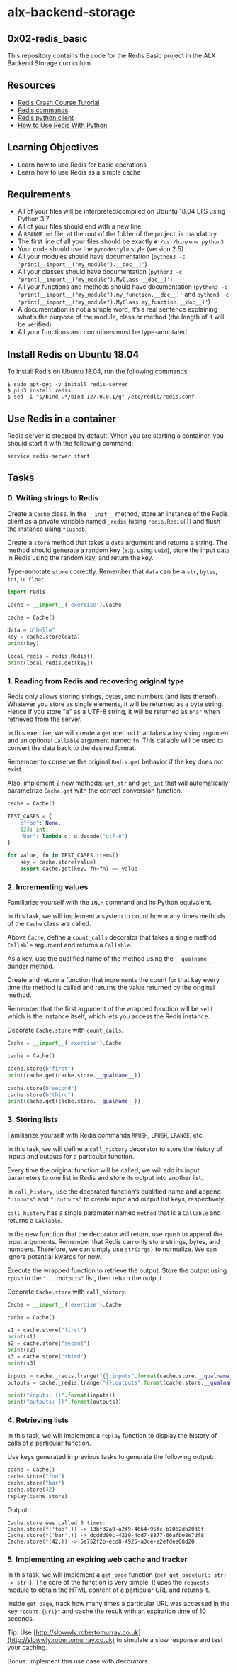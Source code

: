 # alx-backend-storage

## 0x02-redis_basic

This repository contains the code for the Redis Basic project in the ALX Backend Storage curriculum.

## Resources

- [Redis Crash Course Tutorial](https://www.youtube.com/watch?v=Hbt56gFj998)
- [Redis commands](https://redis.io/commands)
- [Redis python client](https://redis-py.readthedocs.io/en/stable/)
- [How to Use Redis With Python](https://realpython.com/python-redis/)

## Learning Objectives

- Learn how to use Redis for basic operations
- Learn how to use Redis as a simple cache

## Requirements

- All of your files will be interpreted/compiled on Ubuntu 18.04 LTS using Python 3.7
- All of your files should end with a new line
- A `README.md` file, at the root of the folder of the project, is mandatory
- The first line of all your files should be exactly `#!/usr/bin/env python3`
- Your code should use the `pycodestyle` style (version 2.5)
- All your modules should have documentation (`python3 -c 'print(__import__("my_module").__doc__)'`)
- All your classes should have documentation (`python3 -c 'print(__import__("my_module").MyClass.__doc__)'`)
- All your functions and methods should have documentation (`python3 -c 'print(__import__("my_module").my_function.__doc__)'` and `python3 -c 'print(__import__("my_module").MyClass.my_function.__doc__)'`)
- A documentation is not a simple word, it’s a real sentence explaining what’s the purpose of the module, class or method (the length of it will be verified)
- All your functions and coroutines must be type-annotated.

## Install Redis on Ubuntu 18.04

To install Redis on Ubuntu 18.04, run the following commands:

```
$ sudo apt-get -y install redis-server
$ pip3 install redis
$ sed -i "s/bind .*/bind 127.0.0.1/g" /etc/redis/redis.conf
```

## Use Redis in a container

Redis server is stopped by default. When you are starting a container, you should start it with the following command:

```
service redis-server start
```

## Tasks

### 0. Writing strings to Redis

Create a `Cache` class. In the `__init__` method, store an instance of the Redis client as a private variable named `_redis` (using `redis.Redis()`) and flush the instance using `flushdb`.

Create a `store` method that takes a `data` argument and returns a string. The method should generate a random key (e.g. using `uuid`), store the input data in Redis using the random key, and return the key.

Type-annotate `store` correctly. Remember that `data` can be a `str`, `bytes`, `int`, or `float`.

```python
import redis

Cache = __import__('exercise').Cache

cache = Cache()

data = b"hello"
key = cache.store(data)
print(key)

local_redis = redis.Redis()
print(local_redis.get(key))
```

### 1. Reading from Redis and recovering original type

Redis only allows storing strings, bytes, and numbers (and lists thereof). Whatever you store as single elements, it will be returned as a byte string. Hence if you store "a" as a UTF-8 string, it will be returned as `b"a"` when retrieved from the server.

In this exercise, we will create a `get` method that takes a `key` string argument and an optional `Callable` argument named `fn`. This callable will be used to convert the data back to the desired format.

Remember to conserve the original `Redis.get` behavior if the key does not exist.

Also, implement 2 new methods: `get_str` and `get_int` that will automatically parametrize `Cache.get` with the correct conversion function.

```python
cache = Cache()

TEST_CASES = {
    b"foo": None,
    123: int,
    "bar": lambda d: d.decode("utf-8")
}

for value, fn in TEST_CASES.items():
    key = cache.store(value)
    assert cache.get(key, fn=fn) == value
```

### 2. Incrementing values

Familiarize yourself with the `INCR` command and its Python equivalent.

In this task, we will implement a system to count how many times methods of the `Cache` class are called.

Above `Cache`, define a `count_calls` decorator that takes a single method `Callable` argument and returns a `Callable`.

As a key, use the qualified name of the method using the `__qualname__` dunder method.

Create and return a function that increments the count for that key every time the method is called and returns the value returned by the original method.

Remember that the first argument of the wrapped function will be `self` which is the instance itself, which lets you access the Redis instance.

Decorate `Cache.store` with `count_calls`.

```python
Cache = __import__('exercise').Cache

cache = Cache()

cache.store(b"first")
print(cache.get(cache.store.__qualname__))

cache.store(b"second")
cache.store(b"third")
print(cache.get(cache.store.__qualname__))
```

### 3. Storing lists

Familiarize yourself with Redis commands `RPUSH`, `LPUSH`, `LRANGE`, etc.

In this task, we will define a `call_history` decorator to store the history of inputs and outputs for a particular function.

Every time the original function will be called, we will add its input parameters to one list in Redis and store its output into another list.

In `call_history`, use the decorated function’s qualified name and append `":inputs"` and `":outputs"` to create input and output list keys, respectively.

`call_history` has a single parameter named `method` that is a `Callable` and returns a `Callable`.

In the new function that the decorator will return, use `rpush` to append the input arguments. Remember that Redis can only store strings, bytes, and numbers. Therefore, we can simply use `str(args)` to normalize. We can ignore potential kwargs for now.

Execute the wrapped function to retrieve the output. Store the output using `rpush` in the `"...:outputs"` list, then return the output.

Decorate `Cache.store` with `call_history`.

```python
Cache = __import__('exercise').Cache

cache = Cache()

s1 = cache.store("first")
print(s1)
s2 = cache.store("secont")
print(s2)
s3 = cache.store("third")
print(s3)

inputs = cache._redis.lrange("{}:inputs".format(cache.store.__qualname__), 0, -1)
outputs = cache._redis.lrange("{}:outputs".format(cache.store.__qualname__), 0, -1)

print("inputs: {}".format(inputs))
print("outputs: {}".format(outputs))
```

### 4. Retrieving lists

In this task, we will implement a `replay` function to display the history of calls of a particular function.

Use keys generated in previous tasks to generate the following output:

```python
cache = Cache()
cache.store("foo")
cache.store("bar")
cache.store(42)
replay(cache.store)
```

Output:

```
Cache.store was called 3 times:
Cache.store(*('foo',)) -> 13bf32a9-a249-4664-95fc-b1062db2038f
Cache.store(*('bar',)) -> dcddd00c-4219-4dd7-8877-66afbe8e7df8
Cache.store(*(42,)) -> 5e752f2b-ecd8-4925-a3ce-e2efdee08d20
```

### 5. Implementing an expiring web cache and tracker

In this task, we will implement a `get_page` function (`def get_page(url: str) -> str:`). The core of the function is very simple. It uses the `requests` module to obtain the HTML content of a particular URL and returns it.

Inside `get_page`, track how many times a particular URL was accessed in the key `"count:{url}"` and cache the result with an expiration time of 10 seconds.

Tip: Use [http://slowwly.robertomurray.co.uk](http://slowwly.robertomurray.co.uk) to simulate a slow response and test your caching.

Bonus: implement this use case with decorators.
